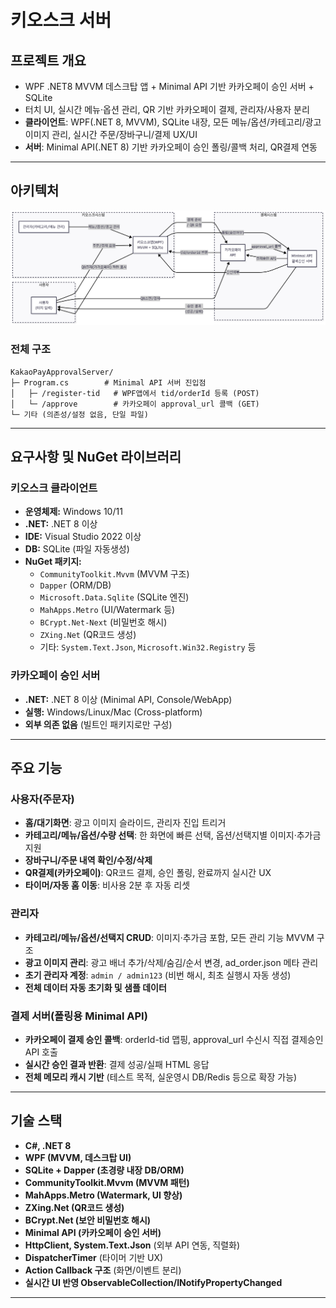 # 키오스크 서버

## 프로젝트 개요

- WPF .NET8 MVVM 데스크탑 앱 + Minimal API 기반 카카오페이 승인 서버 + SQLite
- 터치 UI, 실시간 메뉴·옵션 관리, QR 기반 카카오페이 결제, 관리자/사용자 분리
- **클라이언트**: WPF(.NET 8, MVVM), SQLite 내장, 모든 메뉴/옵션/카테고리/광고 이미지 관리, 실시간 주문/장바구니/결제 UX/UI
- **서버**: Minimal API(.NET 8) 기반 카카오페이 승인 폴링/콜백 처리, QR결제 연동

---

## 아키텍처
![아키텍쳐](Screenshots/KioskArchitecture.png)
### 전체 구조

```plaintext
KakaoPayApprovalServer/
├─ Program.cs        # Minimal API 서버 진입점
│   ├─ /register-tid   # WPF앱에서 tid/orderId 등록 (POST)
│   └─ /approve        # 카카오페이 approval_url 콜백 (GET)
└─ 기타 (의존성/설정 없음, 단일 파일)
```

---

## 요구사항 및 NuGet 라이브러리

### 키오스크 클라이언트
- **운영체제:** Windows 10/11
- **.NET:** .NET 8 이상
- **IDE:** Visual Studio 2022 이상
- **DB:** SQLite (파일 자동생성)
- **NuGet 패키지:**
  - `CommunityToolkit.Mvvm` (MVVM 구조)
  - `Dapper` (ORM/DB)
  - `Microsoft.Data.Sqlite` (SQLite 엔진)
  - `MahApps.Metro` (UI/Watermark 등)
  - `BCrypt.Net-Next` (비밀번호 해시)
  - `ZXing.Net` (QR코드 생성)
  - 기타: `System.Text.Json`, `Microsoft.Win32.Registry` 등

### 카카오페이 승인 서버
- **.NET:** .NET 8 이상 (Minimal API, Console/WebApp)
- **실행:** Windows/Linux/Mac (Cross-platform)
- **외부 의존 없음** (빌트인 패키지로만 구성)

---

## 주요 기능

### 사용자(주문자)
- **홈/대기화면**: 광고 이미지 슬라이드, 관리자 진입 트리거
- **카테고리/메뉴/옵션/수량 선택**: 한 화면에 빠른 선택, 옵션/선택지별 이미지·추가금 지원
- **장바구니/주문 내역 확인/수정/삭제**
- **QR결제(카카오페이)**: QR코드 결제, 승인 폴링, 완료까지 실시간 UX
- **타이머/자동 홈 이동**: 비사용 2분 후 자동 리셋

### 관리자
- **카테고리/메뉴/옵션/선택지 CRUD**: 이미지·추가금 포함, 모든 관리 기능 MVVM 구조
- **광고 이미지 관리**: 광고 배너 추가/삭제/숨김/순서 변경, ad_order.json 메타 관리
- **초기 관리자 계정**: `admin / admin123` (비번 해시, 최초 실행시 자동 생성)
- **전체 데이터 자동 초기화 및 샘플 데이터**

### 결제 서버(폴링용 Minimal API)
- **카카오페이 결제 승인 콜백**: orderId-tid 맵핑, approval_url 수신시 직접 결제승인 API 호출
- **실시간 승인 결과 반환**: 결제 성공/실패 HTML 응답
- **전체 메모리 캐시 기반** (테스트 목적, 실운영시 DB/Redis 등으로 확장 가능)

---

## 기술 스택

- **C#, .NET 8**
- **WPF (MVVM, 데스크탑 UI)**
- **SQLite + Dapper (초경량 내장 DB/ORM)**
- **CommunityToolkit.Mvvm (MVVM 패턴)**
- **MahApps.Metro (Watermark, UI 향상)**
- **ZXing.Net (QR코드 생성)**
- **BCrypt.Net (보안 비밀번호 해시)**
- **Minimal API (카카오페이 승인 서버)**
- **HttpClient, System.Text.Json** (외부 API 연동, 직렬화)
- **DispatcherTimer** (타이머 기반 UX)
- **Action Callback 구조** (화면/이벤트 분리)
- **실시간 UI 반영 ObservableCollection/INotifyPropertyChanged**

---




